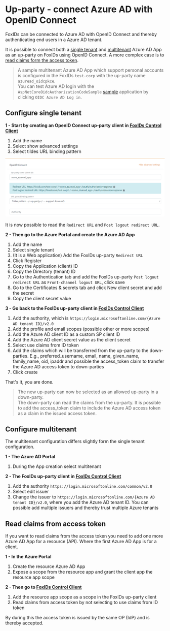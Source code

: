 ﻿# Up-party - connect Azure AD with OpenID Connect

FoxIDs can be connected to Azure AD with OpenID Connect and thereby authenticating end users in a Azure AD tenant.

It is possible to connect both a [single tenant](#configure-single-tenant) and [multitenant](#configure-multitenant) Azure AD App as an up-party on FoxIDs using OpenID Connect. A more complex case is to [read claims form the access token](#read-claims-from-access-token).

> A sample multitenant Azure AD App which support personal accounts is configured in the FoxIDs `test-corp` with the up-party name `azuread_oidcpkce`.  
> You can test Azure AD login with the `AspNetCoreOidcAuthorizationCodeSample` [sample](samples.md) application by clicking `OIDC Azure AD Log in`.

## Configure single tenant

**1 - Start by creating an OpenID Connect up-party client in [FoxIDs Control Client](control.md#foxids-control-client)**

 1. Add the name
 2. Select show advanced settings
 3. Select tildes URL binding pattern

![Read the redirect URLs](images/howto-oidc-azuread-readredirect.png)

It is now possible to read the `Redirect URL` and `Post logout redirect URL`.

**2 - Then go to the Azure Portal and create the Azure AD App**

 1. Add the name
 2. Select single tenant
 3. (It is a Web application) Add the FoxIDs up-party `Redirect URL` 
 4. Click Register
 5. Copy the Application (client) ID
 6. Copy the Directory (tenant) ID
 7. Go to the Authentication tab and add the FoxIDs up-party `Post logout redirect URL` as `Front-channel logout URL`, click save
 8. Go to the Certificates & secrets tab and click New client secret and add the secret
 9. Copy the client secret value

**3 - Go back to the FoxIDs up-party client in [FoxIDs Control Client](control.md#foxids-control-client)**

 1. Add the authority, which is `https://login.microsoftonline.com/{Azure AD tenant ID}/v2.0`
 2. Add the profile and email scopes (possible other or more scopes)
 3. Add the Azure AD client ID as a custom SP client ID
 4. Add the Azure AD client secret value as the client secret
 5. Select use claims from ID token
 6. Add the claims which will be transferred from the up-party to the down-parties. E.g., preferred_username, email, name, given_name, family_name, oid, ipaddr and possible the access_token claim to transfer the Azure AD access token to down-parties
 7. Click create

That's it, you are done. 

> The new up-party can now be selected as an allowed up-party in a down-party.  
> The down-party can read the claims from the up-party. It is possible to add the access_token claim to include the Azure AD access token as a claim in the issued access token.

## Configure multitenant

The multitenant configuration differs slightly form the single tenant configuration.

**1 - The Azure AD Portal**

 1. During the App creation select multitenant

**2 - The FoxIDs up-party client in [FoxIDs Control Client](control.md#foxids-control-client)**

 1. Add the authority `https://login.microsoftonline.com/common/v2.0`
 2. Select edit issuer
 3. Change the issuer to `https://login.microsoftonline.com/{Azure AD tenant ID}/v2.0`, where you add the Azure AD tenant ID. You can possible add multiple issuers and thereby trust multiple Azure tenants

## Read claims from access token

If you want to read claims from the access token you need to add one more Azure AD App for a resource (API). Where the first Azure AD App is for a client.

**1 - In the Azure Portal**

1. Create the resource Azure AD App 
2. Expose a scope from the resource app and grant the client app the resource app scope

**2 - Then go to [FoxIDs Control Client](control.md#foxids-control-client)**

1. Add the resource app scope as a scope in the FoxIDs up-party client
2. Read claims from access token by not selecting to use claims from ID token

By during this the access token is issued by the same OP (IdP) and is thereby accepted.
